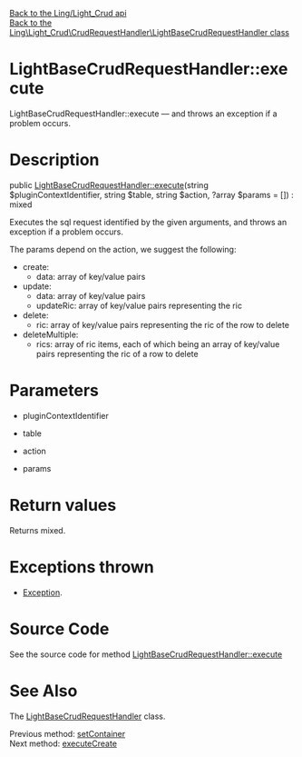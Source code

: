 [Back to the Ling/Light_Crud api](https://github.com/lingtalfi/Light_Crud/blob/master/doc/api/Ling/Light_Crud.md)<br>
[Back to the Ling\Light_Crud\CrudRequestHandler\LightBaseCrudRequestHandler class](https://github.com/lingtalfi/Light_Crud/blob/master/doc/api/Ling/Light_Crud/CrudRequestHandler/LightBaseCrudRequestHandler.md)


LightBaseCrudRequestHandler::execute
================



LightBaseCrudRequestHandler::execute — and throws an exception if a problem occurs.




Description
================


public [LightBaseCrudRequestHandler::execute](https://github.com/lingtalfi/Light_Crud/blob/master/doc/api/Ling/Light_Crud/CrudRequestHandler/LightBaseCrudRequestHandler/execute.md)(string $pluginContextIdentifier, string $table, string $action, ?array $params = []) : mixed




Executes the sql request identified by the given arguments,
and throws an exception if a problem occurs.

The params depend on the action, we suggest the following:


- create:
     - data: array of key/value pairs
- update:
     - data: array of key/value pairs
     - updateRic: array of key/value pairs representing the ric
- delete:
     - ric: array of key/value pairs representing the ric of the row to delete
- deleteMultiple:
     - rics: array of ric items, each of which being an array of key/value pairs representing the ric of a row to delete




Parameters
================


- pluginContextIdentifier

    

- table

    

- action

    

- params

    


Return values
================

Returns mixed.


Exceptions thrown
================

- [Exception](http://php.net/manual/en/class.exception.php).&nbsp;







Source Code
===========
See the source code for method [LightBaseCrudRequestHandler::execute](https://github.com/lingtalfi/Light_Crud/blob/master/CrudRequestHandler/LightBaseCrudRequestHandler.php#L54-L83)


See Also
================

The [LightBaseCrudRequestHandler](https://github.com/lingtalfi/Light_Crud/blob/master/doc/api/Ling/Light_Crud/CrudRequestHandler/LightBaseCrudRequestHandler.md) class.

Previous method: [setContainer](https://github.com/lingtalfi/Light_Crud/blob/master/doc/api/Ling/Light_Crud/CrudRequestHandler/LightBaseCrudRequestHandler/setContainer.md)<br>Next method: [executeCreate](https://github.com/lingtalfi/Light_Crud/blob/master/doc/api/Ling/Light_Crud/CrudRequestHandler/LightBaseCrudRequestHandler/executeCreate.md)<br>

